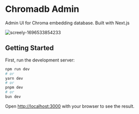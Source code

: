 # Chromadb Admin

Admin UI for Chroma embedding database. Built with Next.js

![screely-1696533854233](https://github.com/flanker/chromadb-admin/assets/109811/08bffbbb-bba2-4095-b028-7b14deda00ec)

## Getting Started

First, run the development server:

```bash
npm run dev
# or
yarn dev
# or
pnpm dev
# or
bun dev
```

Open [http://localhost:3000](http://localhost:3000) with your browser to see the result.
